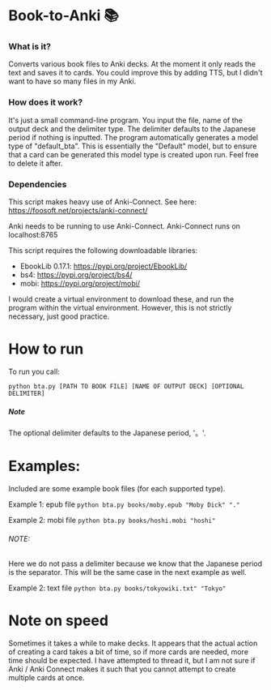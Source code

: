 # Book-to-Anki 📚

### What is it?
Converts various book files to Anki decks. At the moment it only reads the text and saves it to cards. You could improve this by adding TTS, but I didn't want to have so many files in my Anki.

### How does it work?
It's just a small command-line program. You input the file, name of the output deck and the delimiter type. The delimiter defaults to the Japanese period if nothing is inputted. The program automatically generates a model type of "default_bta". This is essentially the "Default" model, but to ensure that a card can be generated this model type is created upon run. Feel free to delete it after.

### Dependencies
This script makes heavy use of Anki-Connect.
See here: https://foosoft.net/projects/anki-connect/

Anki needs to be running to use Anki-Connect. Anki-Connect runs on localhost:8765

This script requires the following downloadable libraries:
- EbookLib 0.17.1: https://pypi.org/project/EbookLib/
- bs4: https://pypi.org/project/bs4/
- mobi: https://pypi.org/project/mobi/

I would create a virtual environment to download these, and run the program
within the virtual environment. However, this is not strictly necessary, just good practice.

# How to run
To run you call:

`python bta.py [PATH TO BOOK FILE] [NAME OF OUTPUT DECK] [OPTIONAL DELIMITER]`

##### Note
The optional delimiter defaults to the Japanese period, '。'.

# Examples:
Included are some example book files (for each supported type).

Example 1: epub file
`python bta.py books/moby.epub "Moby Dick" "."`

Example 2: mobi file
`python bta.py books/hoshi.mobi "hoshi"`
###### NOTE: 
Here we do not pass a delimiter because we know that the Japanese period is the separator. This will be the same case in the next example as well.

Example 2: text file
`python bta.py books/tokyowiki.txt" "Tokyo"`


# Note on speed
Sometimes it takes a while to make decks. It appears that the actual action of creating a card takes a bit of time, so if more cards are needed, more time should be expected. I have attempted to thread it, but I am not sure if Anki / Anki Connect makes it such that you cannot attempt to create multiple cards at once.
